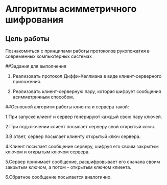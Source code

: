 # Алгоритмы асимметричного шифрования

## Цель работы

Познакомиться с принципами работы протоколов рукопожатия в современных компьютерных системах

##Задания для выполнения

1. Реализовать протокол Диффи-Хеллмана в виде клиент-серверного приложения.

2. Реализовать клиент-серверную пару, которая шифрует сообщения асимметричным способом.

##Основной алгоритм работы клиента и сервера такой:

1.При запуске клиент и сервер генерируют каждый свою пару ключей.

2.При подключении клиент посылает серверу свой открытый ключ.

3.В ответ, сервер посылает клиенту открытый ключ сервера.

4.Клиент посылает сообщение серверу, шифруя его своим закрытым ключом и открытым ключом сервера.

5.Сервер принимает сообщение, расшифровывает его сначала своим закрытым ключом, а потом - открытым ключом клиента.

6.Обратное сообщение посылается аналогично.
